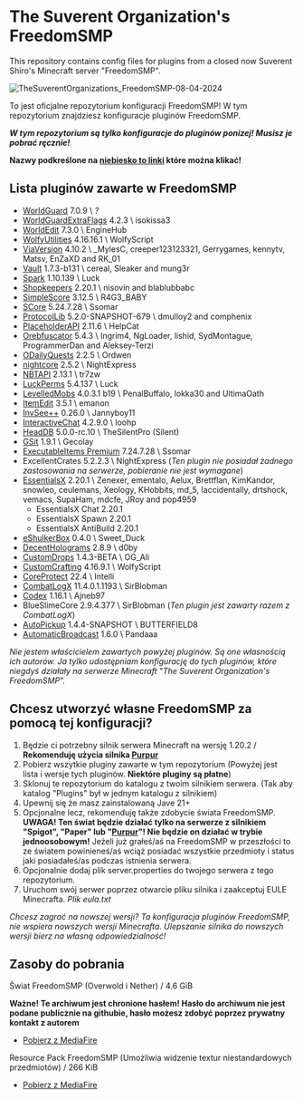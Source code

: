 # The Suverent Organization's FreedomSMP
This repository contains config files for plugins from a closed now Suverent Shiro's Minecraft server "FreedomSMP".

<!----------------------------------------------------------------------------->
![TheSuverentOrganizations_FreedomSMP-08-04-2024](https://github.com/user-attachments/assets/cf3b02e3-0e18-4f97-bbc7-05c965eb0569)

To jest oficjalne repozytorium konfiguracji FreedomSMP! W tym repozytorium znajdziesz konfiguracje pluginów FreedomSMP.

___W tym repozytorium są tylko konfiguracje do pluginów ponizej! Musisz je pobrać ręcznie!___

**Nazwy podkreślone na [niebiesko to linki](https://www.youtube.com/watch?v=dQw4w9WgXcQ) które można klikać!**
<!----------------------------------------------------------------------------->
## Lista pluginów zawarte w FreedomSMP
  - [WorldGuard](https://dev.bukkit.org/projects/worldguard) 7.0.9 \ *?*
  - [WorldGuardExtraFlags](https://www.spigotmc.org/resources/worldguard-extra-flags.4823/) 4.2.3 \ isokissa3
  - [WorldEdit](https://dev.bukkit.org/projects/worldedit) 7.3.0 \ EngineHub
  - [WolfyUtilities](https://www.spigotmc.org/resources/wolfyutilities-core-api-1-17-1-1-21-1.64124/) 4.16.16.1 \ WolfyScript
  - [ViaVersion](https://www.spigotmc.org/resources/viaversion.19254/) 4.10.2 \ _MylesC, creeper123123321, Gerrygames, kennytv, Matsv, EnZaXD and RK_01
  - [Vault](https://www.spigotmc.org/resources/vault.34315/) 1.7.3-b131 \ cereal, Sleaker and mung3r
  - [Spark](https://www.spigotmc.org/resources/spark.57242/) 1.10.139 \ Luck
  - [Shopkeepers](https://www.spigotmc.org/resources/shopkeepers.80756/) 2.20.1 \ nisovin and blablubbabc
  - [SimpleScore](https://www.spigotmc.org/resources/simplescore-animated-scoreboard.23243/) 3.12.5 \ R4G3_BABY
  - [SCore](https://github.com/Ssomar-Developement/SCore) 5.24.7.28 \ Ssomar
  - [ProtocolLib](https://www.spigotmc.org/resources/protocollib.1997/) 5.2.0-SNAPSHOT-679 \ dmulloy2 and comphenix
  - [PlaceholderAPI](https://www.spigotmc.org/resources/placeholderapi.6245/) 2.11.6 \ HelpCat
  - [Orebfuscator](https://www.spigotmc.org/resources/orebfuscator-anti-x-ray.82710/) 5.4.3 \ Ingrim4, NgLoader, lishid, SydMontague, ProgrammerDan and Aleksey-Terzi
  - [ODailyQuests](https://www.spigotmc.org/resources/odailyquests-daily-quests-plugin-1-16-1-21.100990/) 2.2.5 \ Ordwen
  - [nightcore](https://github.com/nulli0n/nightcore-spigot/releases) 2.5.2 \ NightExpress
  - [NBTAPI](https://www.spigotmc.org/resources/nbt-api.7939/) 2.13.1 \ tr7zw
  - [LuckPerms](https://luckperms.net/) 5.4.137 \ Luck
  - [LevelledMobs](https://www.spigotmc.org/resources/levelledmobs.74304/) 4.0.3.1 b19 \ PenalBuffalo, lokka30 and UltimaOath
  - [ItemEdit](https://www.spigotmc.org/resources/itemedit-1-8-x-1-21-x.40993/) 3.5.1 \ emanon
  - [InvSee++](https://modrinth.com/plugin/invsee++) 0.26.0 \ Jannyboy11
  - [InteractiveChat](https://www.spigotmc.org/resources/interactivechat-show-items-inventory-in-chat-custom-chat-keywords-bungee-velocity-support.75870/) 4.2.9.0 \ loohp
  - [HeadDB](https://github.com/TheSilentPro/HeadDB) 5.0.0-rc.10 \ TheSilentPro (Silent)
  - [GSit](https://www.spigotmc.org/resources/gsit-modern-sit-seat-and-chair-lay-and-crawl-plugin-1-16-1-21-6.62325/) 1.9.1 \ Gecolay
  - [ExecutableItems Premium](https://www.spigotmc.org/resources/%E2%9A%94%EF%B8%8Fexecutableitems-%E2%AD%90-customize-all-items-add-abilities-%E2%AD%90-ai-items-generation-on-the-discord-%E2%9C%85.83070/updates) 7.24.7.28 \ Ssomar
  - ExcellentCrates 5.2.2.3 \ NightExpress (*Ten plugin nie posiadał żadnego zastosowania na serwerze, pobieranie nie jest wymagane*)
  - [EssentialsX](https://essentialsx.net/) 2.20.1 \ Zenexer, ementalo, Aelux, Brettflan, KimKandor, snowleo, ceulemans, Xeology, KHobbits, md_5, Iaccidentally, drtshock, vemacs, SupaHam, mdcfe, JRoy and pop4959
    - EssentialsX Chat 2.20.1
    - EssentialsX Spawn 2.20.1
    - EssentialsX AntiBuild 2.20.1
  - [eShulkerBox](https://www.spigotmc.org/resources/eshulkerbox-let-players-interact-with-shulker-boxes-in-a-better-way-and-comfort.106156/) 0.4.0 \ Sweet_Duck
  - [DecentHolograms](https://www.spigotmc.org/resources/decentholograms-1-8-1-21-5-papi-support-no-dependencies.96927/) 2.8.9 \ d0by
  - [CustomDrops](https://modrinth.com/plugin/customdrops) 1.4.3-BETA \ OG_Ali
  - [CustomCrafting](https://www.spigotmc.org/resources/customcrafting-advanced-custom-recipe-plugin-1-17-1-1-20-6-free.55883/) 4.16.9.1 \ WolfyScript
  - [CoreProtect](https://www.spigotmc.org/resources/coreprotect.8631/) 22.4 \ Intelli
  - [CombatLogX](https://www.spigotmc.org/resources/combatlogx.31689/) 11.4.0.1.1193 \ SirBlobman
  - [Codex](https://www.spigotmc.org/resources/codex-rpg-discoveries-1-16-5-1-21-6.90371/) 1.16.1 \ Ajneb97
  - BlueSlimeCore 2.9.4.377 \ SirBlobman (*Ten plugin jest zawarty razem z CombatLogX*)
  - [AutoPickup](https://www.spigotmc.org/resources/autopickup-1-21-support.70157/) 1.4.4-SNAPSHOT \ BUTTERFIELD8
  - [AutomaticBroadcast](https://www.spigotmc.org/resources/automaticbroadcast-%C2%BB-placeholderapi-support-1-16-1-21.83455/) 1.6.0 \ Pandaaa


*Nie jestem właścicielem zawartych powyżej pluginów. Są one własnością ich autorów. Ja tylko udostępniam konfigurację do tych pluginów, które niegdyś działały na serwerze Minecraft "The Suverent Organization's FreedomSMP".*

<!----------------------------------------------------------------------------->
## Chcesz utworzyć własne FreedomSMP za pomocą tej konfiguracji?
1. Będzie ci potrzebny silnik serwera Minecraft na wersję 1.20.2 / **Rekomenduję użycia silnika [Purpur](https://purpurmc.org/download/purpur/1.20.2)**
2. Pobierz wszytkie pluginy zawarte w tym repozytorium (Powyżej jest lista i wersje tych pluginów. **Niektóre pluginy są płatne**)
3. Sklonuj te repozytorium do katalogu z twoim silnikiem serwera. (Tak aby katalog "Plugins" był w jednym katalogu z silnikiem)
4. Upewnij się że masz zainstalowaną Jave 21+
5. Opcjonalne lecz, rekomenduję także zdobycie świata FreedomSMP. **UWAGA! Ten świat będzie działać tylko na serwerze z silnikiem "Spigot", "Paper" lub "[Purpur](https://purpurmc.org/download/purpur/1.20.2)"! Nie będzie on działać w trybie jednoosobowym!**
  Jeżeli już grałeś/aś na FreedomSMP w przeszłości to ze światem powinieneś/aś wciąż posiadać wszystkie przedmioty i status jaki posiadałeś/as podczas istnienia serwera.
6. Opcjonalnie dodaj plik server.properties do twojego serwera z tego repozytorium.
7. Uruchom swój serwer poprzez otwarcie pliku silnika i zaakceptuj EULE Minecrafta. *Plik eula.txt*

*Chcesz zagrać na nowszej wersji? Ta konfiguracja pluginów FreedomSMP, nie wspiera nowszych wersji Minecrafta. Ulepszanie silnika do nowszych wersji bierz na własną odpowiedzialność!*

<!----------------------------------------------------------------------------->
## Zasoby do pobrania
Świat FreedomSMP (Overwold i Nether) / 4.6 GiB

**Ważne! Te archiwum jest chronione hasłem! Hasło do archiwum nie jest podane publicznie na githubie, hasło możesz zdobyć poprzez prywatny kontakt z autorem**
  - [Pobierz z MediaFire](http://www.mediafire.com/file/hh18c4yjc9j3rx7/SUV_FreedomSMP-WorldArchive.zip)



Resource Pack FreedomSMP (Umożliwia widzenie textur niestandardowych przedmiotów) / 266 KiB
  - [Pobierz z MediaFire](https://www.mediafire.com/file/19v8o2b57if46k4/FreedomSMP_ResourcePack.zip/file)

<!----------------------------------------------------------------------------->
